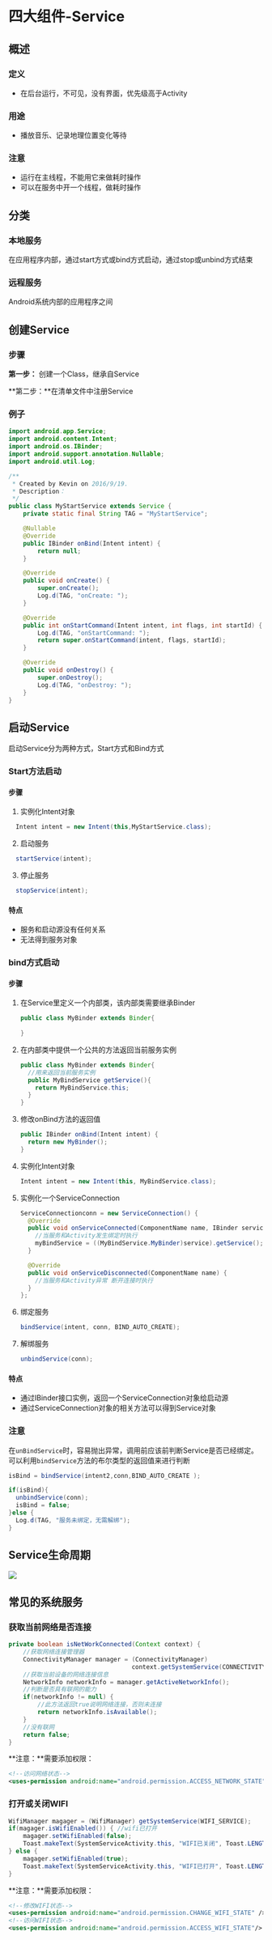 # 四大组件-Service

## 概述

### 定义

- 在后台运行，不可见，没有界面，优先级高于Activity

### 用途

- 播放音乐、记录地理位置变化等待

### 注意

- 运行在主线程，不能用它来做耗时操作
- 可以在服务中开一个线程，做耗时操作

## 分类

### 本地服务

在应用程序内部，通过start方式或bind方式启动，通过stop或unbind方式结束

### 远程服务

Android系统内部的应用程序之间

## 创建Service

### 步骤

**第一步：** 创建一个Class，继承自Service

**第二步：**在清单文件中注册Service

### 例子

```java
import android.app.Service;
import android.content.Intent;
import android.os.IBinder;
import android.support.annotation.Nullable;
import android.util.Log;

/**
 * Created by Kevin on 2016/9/19.
 * Description：
 */
public class MyStartService extends Service {
    private static final String TAG = "MyStartService";

    @Nullable
    @Override
    public IBinder onBind(Intent intent) {
        return null;
    }

    @Override
    public void onCreate() {
        super.onCreate();
        Log.d(TAG, "onCreate: ");
    }

    @Override
    public int onStartCommand(Intent intent, int flags, int startId) {
        Log.d(TAG, "onStartCommand: ");
        return super.onStartCommand(intent, flags, startId);
    }

    @Override
    public void onDestroy() {
        super.onDestroy();
        Log.d(TAG, "onDestroy: ");
    }
}
```

## 启动Service

启动Service分为两种方式，Start方式和Bind方式

### Start方法启动

#### 步骤

1. 实例化Intent对象

```java
  Intent intent = new Intent(this,MyStartService.class);
```

2. 启动服务

```java
  startService(intent);
```

3. 停止服务

```java
  stopService(intent);
```

#### 特点

- 服务和启动源没有任何关系
- 无法得到服务对象

### bind方式启动

#### 步骤

1. 在Service里定义一个内部类，该内部类需要继承Binder

   ```java
   public class MyBinder extends Binder{
    
   }
   ```

2. 在内部类中提供一个公共的方法返回当前服务实例

   ```java
   public class MyBinder extends Binder{
     //用来返回当前服务实例
     public MyBindService getService(){
       return MyBindService.this;
     }
   }
   ```

3. 修改onBind方法的返回值

   ```java
   public IBinder onBind(Intent intent) {
     return new MyBinder();
   }
   ```

4. 实例化Intent对象

   ```java
   Intent intent = new Intent(this, MyBindService.class);
   ```

5. 实例化一个ServiceConnection

   ```java
   ServiceConnectionconn = new ServiceConnection() {
     @Override
     public void onServiceConnected(ComponentName name, IBinder service) {
       //当服务和Activity发生绑定时执行
       myBindService = ((MyBindService.MyBinder)service).getService();
     }

     @Override
     public void onServiceDisconnected(ComponentName name) {
       //当服务和Activity异常 断开连接时执行
     }
   };
   ```

6. 绑定服务

   ```java
   bindService(intent, conn, BIND_AUTO_CREATE);
   ```

7. 解绑服务

   ```java
   unbindService(conn);
   ```

#### 特点

- 通过IBinder接口实例，返回一个ServiceConnection对象给启动源
- 通过ServiceConnection对象的相关方法可以得到Service对象

### 注意

在`unBindService`时，容易抛出异常，调用前应该前判断Service是否已经绑定。可以利用`bindService`方法的布尔类型的返回值来进行判断

```java
isBind = bindService(intent2,conn,BIND_AUTO_CREATE );
```

```java
if(isBind){
  unbindService(conn);
  isBind = false;
}else {
  Log.d(TAG, "服务未绑定，无需解绑");
}
```

## Service生命周期

![](imgs/service.png)

## 常见的系统服务

### 获取当前网络是否连接

```java
private boolean isNetWorkConnected(Context context) {
	//获取网络连接管理器
	ConnectivityManager manager = (ConnectivityManager)
	                              context.getSystemService(CONNECTIVITY_SERVICE);
	//获取当前设备的网络连接信息
	NetworkInfo networkInfo = manager.getActiveNetworkInfo();
	//判断是否具有联网的能力
	if(networkInfo != null) {
		//此方法返回true说明网络连接，否则未连接
		return networkInfo.isAvailable();
	}
	//没有联网
	return false;
}
```

**注意：**需要添加权限：

```xml
<!--访问网络状态-->
<uses-permission android:name="android.permission.ACCESS_NETWORK_STATE"/>
```

### 打开或关闭WIFI

```java
WifiManager magager = (WifiManager) getSystemService(WIFI_SERVICE);
if(magager.isWifiEnabled()) { //wifi已打开
	magager.setWifiEnabled(false);
	Toast.makeText(SystemServiceActivity.this, "WIFI已关闭", Toast.LENGTH_SHORT).show();
} else {
	magager.setWifiEnabled(true);
	Toast.makeText(SystemServiceActivity.this, "WIFI已打开", Toast.LENGTH_SHORT).show();
}
```

**注意：**需要添加权限：

```xml
<!--修改WIFI状态-->
<uses-permission android:name="android.permission.CHANGE_WIFI_STATE" />
<!--访问WIFI状态-->
<uses-permission android:name="android.permission.ACCESS_WIFI_STATE"/>
```

